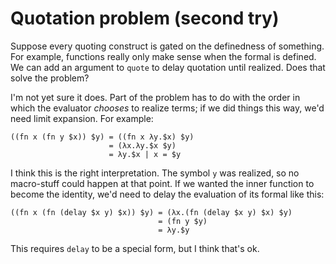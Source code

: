 # Quotation problem (second try)
Suppose every quoting construct is gated on the definedness of something. For
example, functions really only make sense when the formal is defined. We can
add an argument to `quote` to delay quotation until realized. Does that solve
the problem?

I'm not yet sure it does. Part of the problem has to do with the order in which
the evaluator _chooses_ to realize terms; if we did things this way, we'd need
limit expansion. For example:

```
((fn x (fn y $x)) $y) = ((fn x λy.$x) $y)
                      = (λx.λy.$x $y)
                      = λy.$x | x = $y
```

I think this is the right interpretation. The symbol `y` was realized, so no
macro-stuff could happen at that point. If we wanted the inner function to
become the identity, we'd need to delay the evaluation of its formal like this:

```
((fn x (fn (delay $x y) $x)) $y) = (λx.(fn (delay $x y) $x) $y)
                                 = (fn y $y)
                                 = λy.$y
```

This requires `delay` to be a special form, but I think that's ok.
